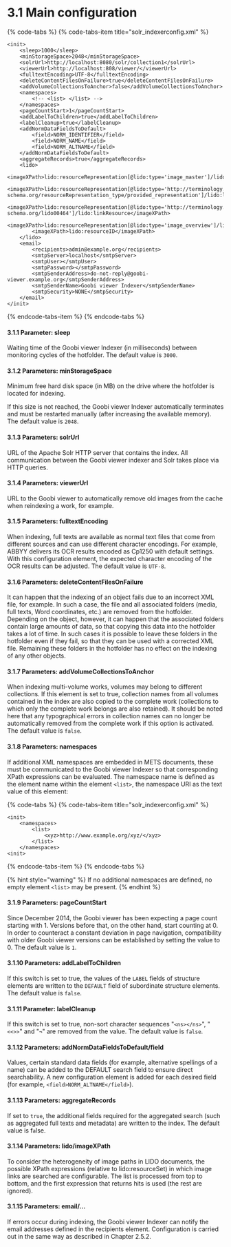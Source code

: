 # 3.1 Main configuration

{% code-tabs %}
{% code-tabs-item title="solr\_indexerconfig.xml" %}
```markup
<init>
    <sleep>1000</sleep>
    <minStorageSpace>2048</minStorageSpace>
    <solrUrl>http://localhost:8080/solr/collection1</solrUrl>
    <viewerUrl>http://localhost:808/viewer/</viewerUrl>
    <fulltextEncoding>UTF-8</fulltextEncoding>
    <deleteContentFilesOnFailure>true</deleteContentFilesOnFailure>
    <addVolumeCollectionsToAnchor>false</addVolumeCollectionsToAnchor>
    <namespaces>
        <!-- <list> </list> -->
    </namespaces>    
    <pageCountStart>1</pageCountStart>
    <addLabelToChildren>true</addLabelToChildren>
    <labelCleanup>true</labelCleanup>
    <addNormDataFieldsToDefault>
        <field>NORM_IDENTIFIER</field>
        <field>NORM_NAME</field>
        <field>NORM_ALTNAME</field>
    </addNormDataFieldsToDefault>    
    <aggregateRecords>true</aggregateRecords>
    <lido>
        <imageXPath>lido:resourceRepresentation[@lido:type='image_master']/lido:linkResource</imageXPath>
        <imageXPath>lido:resourceRepresentation[@lido:type='http://terminology.lido-schema.org/resourceRepresentation_type/provided_representation']/lido:linkResource</imageXPath>
        <imageXPath>lido:resourceRepresentation[@lido:type='http://terminology.lido-schema.org/lido00464']/lido:linkResource</imageXPath>
        <imageXPath>lido:resourceRepresentation[@lido:type='image_overview']/lido:linkResource</imageXPath>
        <imageXPath>lido:resourceID</imageXPath>
    </lido>
    <email>
        <recipients>admin@example.org</recipients>
        <smtpServer>localhost</smtpServer>
        <smtpUser></smtpUser>
        <smtpPassword></smtpPassword>
        <smtpSenderAddress>do-not-reply@goobi-viewer.example.org</smtpSenderAddress>
        <smtpSenderName>Goobi viewer Indexer</smtpSenderName>
        <smtpSecurity>NONE</smtpSecurity>
    </email>
</init>
```
{% endcode-tabs-item %}
{% endcode-tabs %}

#### 3.1.1 Parameter: sleep 

Waiting time of the Goobi viewer Indexer \(in milliseconds\) between monitoring cycles of the hotfolder. The default value is `3000`. 

#### 3.1.2 Parameters: minStorageSpace 

Minimum free hard disk space \(in MB\) on the drive where the hotfolder is located for indexing. 

If this size is not reached, the Goobi viewer Indexer automatically terminates and must be restarted manually \(after increasing the available memory\). The default value is `2048`. 

#### 3.1.3 Parameters: solrUrl 

URL of the Apache Solr HTTP server that contains the index. All communication between the Goobi viewer indexer and Solr takes place via HTTP queries. 

#### 3.1.4 Parameters: viewerUrl 

URL to the Goobi viewer to automatically remove old images from the cache when reindexing a work, for example. 

#### 3.1.5 Parameters: fulltextEncoding 

When indexing, full texts are available as normal text files that come from different sources and can use different character encodings. For example, ABBYY delivers its OCR results encoded as Cp1250 with default settings. With this configuration element, the expected character encoding of the OCR results can be adjusted. The default value is `UTF-8`. 

#### 3.1.6 Parameters: deleteContentFilesOnFailure

 It can happen that the indexing of an object fails due to an incorrect XML file, for example. In such a case, the file and all associated folders \(media, full texts, Word coordinates, etc.\) are removed from the hotfolder. Depending on the object, however, it can happen that the associated folders contain large amounts of data, so that copying this data into the hotfolder takes a lot of time. In such cases it is possible to leave these folders in the hotfolder even if they fail, so that they can be used with a corrected XML file. Remaining these folders in the hotfolder has no effect on the indexing of any other objects. 

#### 3.1.7 Parameters: addVolumeCollectionsToAnchor 

When indexing multi-volume works, volumes may belong to different collections. If this element is set to true, collection names from all volumes contained in the index are also copied to the complete work \(collections to which only the complete work belongs are also retained\). It should be noted here that any typographical errors in collection names can no longer be automatically removed from the complete work if this option is activated. The default value is `false`. 

#### 3.1.8 Parameters: namespaces 

If additional XML namespaces are embedded in METS documents, these must be communicated to the Goobi viewer Indexer so that corresponding XPath expressions can be evaluated. The namespace name is defined as the element name within the element `<list>`, the namespace URI as the text value of this element:

{% code-tabs %}
{% code-tabs-item title="solr\_indexerconfig.xml" %}
```markup
<init>
    <namespaces>
        <list>
            <xyz>http://www.example.org/xyz/</xyz>
        </list>
    </namespaces>
<init>
```
{% endcode-tabs-item %}
{% endcode-tabs %}

{% hint style="warning" %}
If no additional namespaces are defined, no empty element `<list>` may be present. 
{% endhint %}

#### 3.1.9 Parameters: pageCountStart 

Since December 2014, the Goobi viewer has been expecting a page count starting with 1. Versions before that, on the other hand, start counting at 0. In order to counteract a constant deviation in page navigation, compatibility with older Goobi viewer versions can be established by setting the value to 0. The default value is `1`. 

#### 3.1.10 Parameters: addLabelToChildren 

If this switch is set to true, the values of the `LABEL` fields of structure elements are written to the `DEFAULT` field of subordinate structure elements. The default value is `false`. 

#### 3.1.11 Parameter: labelCleanup

If this switch is set to true, non-sort character sequences "`<ns></ns>`", "`<<>>`" and "`¬`" are removed from the value. The default value is `false`. 

#### 3.1.12 Parameters: addNormDataFieldsToDefault/field 

Values, certain standard data fields \(for example, alternative spellings of a name\) can be added to the DEFAULT search field to ensure direct searchability. A new configuration element is added for each desired field \(for example, `<field>NORM_ALTNAME</field>`\). 

#### 3.1.13 Parameters: aggregateRecords

If set to `true`, the additional fields required for the aggregated search \(such as aggregated full texts and metadata\) are written to the index. The default value is f`a`lse. 

#### 3.1.14 Parameters: lido/imageXPath

To consider the heterogeneity of image paths in LIDO documents, the possible XPath expressions \(relative to lido:resourceSet\) in which image links are searched are configurable. The list is processed from top to bottom, and the first expression that returns hits is used \(the rest are ignored\). 

#### 3.1.15 Parameters: email/... 

If errors occur during indexing, the Goobi viewer Indexer can notify the email addresses defined in the recipients element. Configuration is carried out in the same way as described in Chapter 2.5.2.

